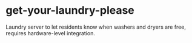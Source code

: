get-your-laundry-please
========================

Laundry server to let residents know when washers and dryers are free, requires hardware-level integration.